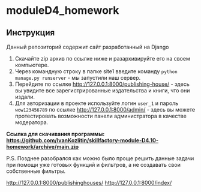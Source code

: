 # moduleD4_homework

## Инструкция
Данный репозиторий содержит сайт разработанный на Django  
1) Скачайте zip архив по ссылке ниже и разархивируйте его на своем компьютере.  
2) Через командную строку в папке site1 введите команду ```python manage.py runserver``` - мы запустили наш сервер.  
3) Перейдите по ссылке http://127.0.0.1:8000/publishing-house/ - здесь вы увидите все зарегистрированные издательства и книги, что они издали.  
4) Для авторизации в проекте используйте логин ```user_1``` и пароль ```wow123456789``` по ссылке http://127.0.0.1:8000/admin/ - здесь вы можете протестировать возможности панели администратора в качестве модератора.  

**Ссылка для скачивания программы: https://github.com/IvanKozlitin/skillfactory-module-D4.10-homework/archive/main.zip**  

P.S. Позднее разобрался как можно было проще решить данные задачи при помощи уже готовых функций и фильтров, а не создавать свои собственные фильтры.

http://127.0.0.1:8000/publishinghouses/
http://127.0.0.1:8000/index/

